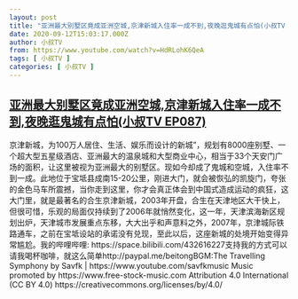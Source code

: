 ```yaml
---
layout: post
title: "亚洲最大别墅区竟成亚洲空城,京津新城入住率一成不到,夜晚逛鬼城有点怕(小叔TV EP087)"
date: 2020-09-12T15:03:17.000Z
author: 小叔TV
from: https://www.youtube.com/watch?v=HdRLohK6QeA
tags: [ 小叔TV ]
categories: [ 小叔TV ]
---
```

<!--1599922997000-->
[亚洲最大别墅区竟成亚洲空城,京津新城入住率一成不到,夜晚逛鬼城有点怕(小叔TV EP087)](https://www.youtube.com/watch?v=HdRLohK6QeA)
------

<div>
京津新城，为100万人居住、生活、娱乐而设计的新城”，规划有8000座别墅、一个超大型五星级酒店、亚洲最大的温泉城和大型商业中心，相当于33个天安门广场的面积，让这里被视为亚洲最大的别墅区。现如今却成了鬼城和空城，入住率不到一成。此地位于宝坻县成南15-20公里，刚进大门，就会被恢弘的凯旋门，夸张的金色马车所震撼，当你走到这里，你才会真正体会到中国式造成运动的疯狂，这大门里，就是最著名的合生京津新城，2003年开盘，合生在天津地区大干快上，但很可惜，乐观的局面仅持续到了2006年就悄然变化，这一年，天津滨海新区规划出炉，天津城市发展重点东移，大大出乎和声意料之外，2007年，京津城际铁路通车，之前在宝坻设站的承诺没有兑现，至此以后，这座新城的处境开始变得异常尴尬。我的哔哩哔哩: https://space.bilibili.com/432616227支持我的方式可以请我喝杯咖啡，就这么简单http://paypal.me/beitongBGM:The Travelling Symphony by Savfk | https://www.youtube.com/savfkmusic Music promoted by https://www.free-stock-music.com Attribution 4.0 International (CC BY 4.0) https://creativecommons.org/licenses/by/4.0/
</div>
